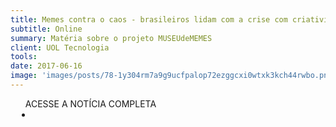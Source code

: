 ```yaml
---
title: Memes contra o caos - brasileiros lidam com a crise com criatividade
subtitle: Online
summary: Matéria sobre o projeto MUSEUdeMEMES
client: UOL Tecnologia
tools: 
date: 2017-06-16
image: 'images/posts/78-1y304rm7a9g9ucfpalop72ezggcxi0wtxk3kch44rwbo.png'
---
```




<div class="post__share"><ul class="share__list list-reset">ACESSE A NOTÍCIA COMPLETA<li class="share__item" style="margin-left: 10px"><a class="share__link share__facebook" style="background: #fa5657" href="https://tecnologia.uol.com.br/noticias/afp/2017/06/16/memes-contra-o-caos-brasileiros-lidam-com-a-crise-com-criatividade.htm" 
onclick=window.open(this.href, 'pop-up', 'left=20,top=20,width=500,height=500,toolbar=1,resizable=0'); return false;" title="Link" rel="nofollow"><i class="fa-solid fa-link"></i></a></li></ul></div>
<!-- <div class="gallery-box"><div class="gallery"><img src="/clipping/images/example-1.jpg" loading="lazy" alt="Project"><img src="/clipping/images/example-2.jpg" loading="lazy" alt="Project"></div><em>Gallery / <a href="https://www.freepik.com/" target="_blank">Freepic</a></em></div> -->